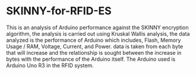 # SKINNY-for-RFID-ES
This is an analysis of Arduino performance against the SKINNY encryption algorithm, the analysis is carried out using Kruskal Wallis analysis, the data analyzed is the performance of Arduino which includes, Flash, Memory Usage / RAM, Voltage, Current, and Power. data is taken from each byte that will increase and the relationship is sought between the increase in bytes with the performance of the Arduino itself. The Arduino used is Arduino Uno R3 in the RFID system.
